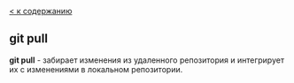 [< к содержанию](./readme.md)

## git pull

**git pull** - забирает изменения из удаленного репозитория и интегрирует их с изменениями в локальном репозитории.
